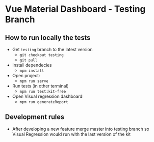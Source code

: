 # Vue Material Dashboard - Testing Branch

## How to run locally the tests
* Get `testing` branch to the latest version
    * `git checkout testing`
    * `git pull`
* Install dependecies
     * `npm install`
* Open project:
    * `npm run serve`
* Run tests (in other terminal)
    * `npm run test:kit-free`
* Open Visual regression dashboard
    * `npm run generateReport`

## Development rules
* After developing a new feature merge master into testing branch so Visual Regression would run with the last version of the kit

